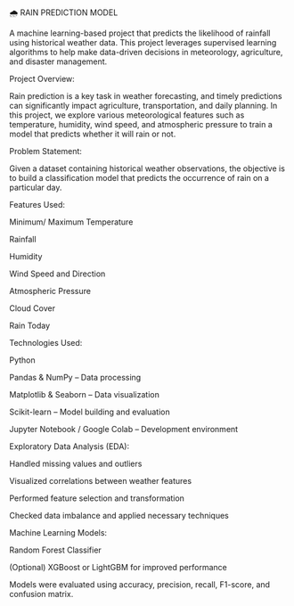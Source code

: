 🌧️ RAIN PREDICTION MODEL

A machine learning-based project that predicts the likelihood of rainfall using historical weather data. This project leverages supervised learning algorithms to help make data-driven decisions in meteorology, agriculture, and disaster management.

Project Overview:


Rain prediction is a key task in weather forecasting, and timely predictions can significantly impact agriculture, transportation, and daily planning. In this project, we explore various meteorological features such as temperature, humidity, wind speed, and atmospheric pressure to train a model that predicts whether it will rain or not.

Problem Statement:

Given a dataset containing historical weather observations, the objective is to build a classification model that predicts the occurrence of rain on a particular day.

Features Used:

Minimum/ Maximum Temperature

Rainfall

Humidity

Wind Speed and Direction

Atmospheric Pressure

Cloud Cover

Rain Today

Technologies Used:


Python

Pandas & NumPy – Data processing

Matplotlib & Seaborn – Data visualization

Scikit-learn – Model building and evaluation

Jupyter Notebook / Google Colab – Development environment

Exploratory Data Analysis (EDA):


Handled missing values and outliers

Visualized correlations between weather features

Performed feature selection and transformation

Checked data imbalance and applied necessary techniques


Machine Learning Models:


Random Forest Classifier


(Optional) XGBoost or LightGBM for improved performance

Models were evaluated using accuracy, precision, recall, F1-score, and confusion matrix.



